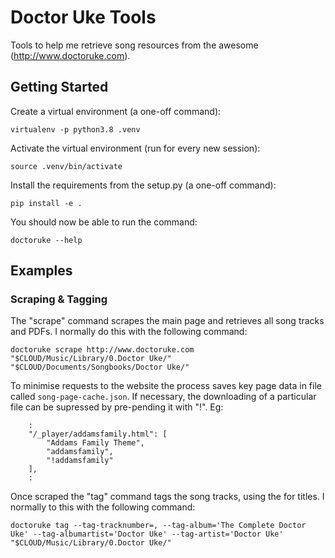 # Doctor Uke Tools

Tools to help me retrieve song resources from the awesome (http://www.doctoruke.com).

## Getting Started

Create a virtual environment (a one-off command):

```
virtualenv -p python3.8 .venv
```

Activate the virtual environment (run for every new session):

```
source .venv/bin/activate
```

Install the requirements from the setup.py (a one-off command):

```
pip install -e .
```

You should now be able to run the command:

```
doctoruke --help
```

## Examples

### Scraping & Tagging

The "scrape" command scrapes the main page and retrieves all song tracks and PDFs.
I normally do this with the following command:

```
doctoruke scrape http://www.doctoruke.com "$CLOUD/Music/Library/0.Doctor Uke/" "$CLOUD/Documents/Songbooks/Doctor Uke/"
```

To minimise requests to the website the process saves key page data in file called
`song-page-cache.json`. If necessary, the downloading of a particular file can be supressed by
pre-pending it with "!". Eg:

```
    :
    "/_player/addamsfamily.html": [
        "Addams Family Theme",
        "addamsfamily",
        "!addamsfamily"
    ],
    :
```

Once scraped the "tag" command tags the song tracks, using the <song-db> for titles.
I normally to this with the following command:

```
doctoruke tag --tag-tracknumber=, --tag-album='The Complete Doctor Uke' --tag-albumartist='Doctor Uke' --tag-artist='Doctor Uke' "$CLOUD/Music/Library/0.Doctor Uke/"
```


